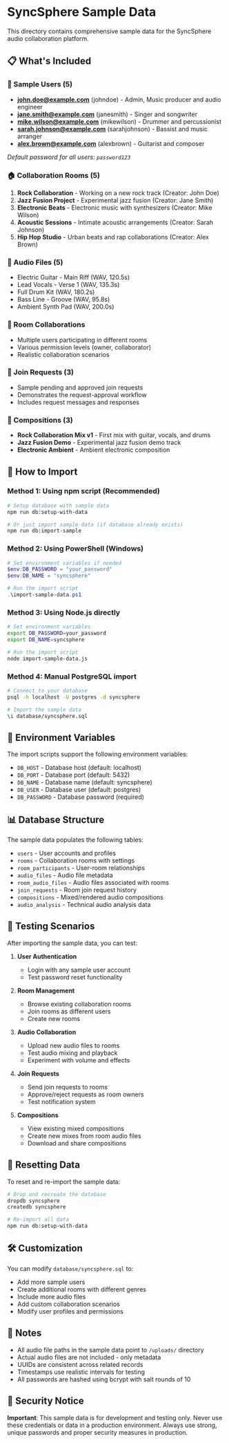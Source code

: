 # SyncSphere Sample Data

This directory contains comprehensive sample data for the SyncSphere audio collaboration platform.

## 📋 What's Included

### 👥 Sample Users (5)
- **john.doe@example.com** (johndoe) - Admin, Music producer and audio engineer
- **jane.smith@example.com** (janesmith) - Singer and songwriter  
- **mike.wilson@example.com** (mikewilson) - Drummer and percussionist
- **sarah.johnson@example.com** (sarahjohnson) - Bassist and music arranger
- **alex.brown@example.com** (alexbrown) - Guitarist and composer

*Default password for all users: `password123`*

### 🏠 Collaboration Rooms (5)
1. **Rock Collaboration** - Working on a new rock track (Creator: John Doe)
2. **Jazz Fusion Project** - Experimental jazz fusion (Creator: Jane Smith)
3. **Electronic Beats** - Electronic music with synthesizers (Creator: Mike Wilson)
4. **Acoustic Sessions** - Intimate acoustic arrangements (Creator: Sarah Johnson)
5. **Hip Hop Studio** - Urban beats and rap collaborations (Creator: Alex Brown)

### 🎵 Audio Files (5)
- Electric Guitar - Main Riff (WAV, 120.5s)
- Lead Vocals - Verse 1 (WAV, 135.3s)
- Full Drum Kit (WAV, 180.2s)
- Bass Line - Groove (WAV, 95.8s)
- Ambient Synth Pad (WAV, 200.0s)

### 🤝 Room Collaborations
- Multiple users participating in different rooms
- Various permission levels (owner, collaborator)
- Realistic collaboration scenarios

### 📨 Join Requests (3)
- Sample pending and approved join requests
- Demonstrates the request-approval workflow
- Includes request messages and responses

### 🎼 Compositions (3)
- **Rock Collaboration Mix v1** - First mix with guitar, vocals, and drums
- **Jazz Fusion Demo** - Experimental jazz fusion demo track
- **Electronic Ambient** - Ambient electronic composition

## 🚀 How to Import

### Method 1: Using npm script (Recommended)
```bash
# Setup database with sample data
npm run db:setup-with-data

# Or just import sample data (if database already exists)
npm run db:import-sample
```

### Method 2: Using PowerShell (Windows)
```powershell
# Set environment variables if needed
$env:DB_PASSWORD = "your_password"
$env:DB_NAME = "syncsphere"

# Run the import script
.\import-sample-data.ps1
```

### Method 3: Using Node.js directly
```bash
# Set environment variables
export DB_PASSWORD=your_password
export DB_NAME=syncsphere

# Run the import script
node import-sample-data.js
```

### Method 4: Manual PostgreSQL import
```bash
# Connect to your database
psql -h localhost -U postgres -d syncsphere

# Import the sample data
\i database/syncsphere.sql
```

## 🔧 Environment Variables

The import scripts support the following environment variables:

- `DB_HOST` - Database host (default: localhost)
- `DB_PORT` - Database port (default: 5432)
- `DB_NAME` - Database name (default: syncsphere)
- `DB_USER` - Database user (default: postgres)
- `DB_PASSWORD` - Database password (required)

## 📊 Database Structure

The sample data populates the following tables:
- `users` - User accounts and profiles
- `rooms` - Collaboration rooms with settings
- `room_participants` - User-room relationships
- `audio_files` - Audio file metadata
- `room_audio_files` - Audio files associated with rooms
- `join_requests` - Room join request history
- `compositions` - Mixed/rendered audio compositions
- `audio_analysis` - Technical audio analysis data

## 🎯 Testing Scenarios

After importing the sample data, you can test:

1. **User Authentication**
   - Login with any sample user account
   - Test password reset functionality

2. **Room Management**
   - Browse existing collaboration rooms
   - Join rooms as different users
   - Create new rooms

3. **Audio Collaboration**
   - Upload new audio files to rooms
   - Test audio mixing and playback
   - Experiment with volume and effects

4. **Join Requests**
   - Send join requests to rooms
   - Approve/reject requests as room owners
   - Test notification system

5. **Compositions**
   - View existing mixed compositions
   - Create new mixes from room audio files
   - Download and share compositions

## 🔄 Resetting Data

To reset and re-import the sample data:

```bash
# Drop and recreate the database
dropdb syncsphere
createdb syncsphere

# Re-import all data
npm run db:setup-with-data
```

## 🛠️ Customization

You can modify `database/syncsphere.sql` to:
- Add more sample users
- Create additional rooms with different genres
- Include more audio files
- Add custom collaboration scenarios
- Modify user profiles and permissions

## 📝 Notes

- All audio file paths in the sample data point to `/uploads/` directory
- Actual audio files are not included - only metadata
- UUIDs are consistent across related records
- Timestamps use realistic intervals for testing
- All passwords are hashed using bcrypt with salt rounds of 10

## 🚨 Security Notice

**Important**: This sample data is for development and testing only. Never use these credentials or data in a production environment. Always use strong, unique passwords and proper security measures in production.
